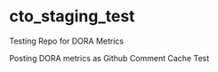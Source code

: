# cto_staging_test
Testing Repo for DORA Metrics


Posting DORA metrics as Github Comment Cache Test